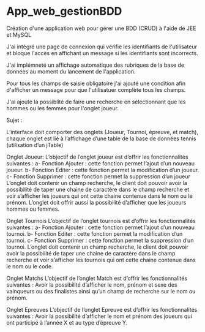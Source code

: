 # App_web_gestionBDD
Création d'une application web pour gérer une BDD (CRUD) à l'aide de JEE et MySQL

J'ai intégré une page de connexion qui vérifie les identifiants de l'utilisateur et bloque l'accès en affichant un message si les identifiants sont incorrects.

J'ai implémneté un affichage automatique des rubriques de la base de données au moment du lancement de l'application.

Pour tous les champs de saisie obligatoire j'ai ajouté une condition afin d'afficher un message pour que l'utilisatuer complète tous les champs.

J'ai ajouté la possiblité de faire une recherche en sélectionnant que les hommes ou les femmes pour l'onglet joueur.

Sujet :

L’interface doit comporter des onglets (Joueur, Tournoi, épreuve, et match), chaque onglet est lié à l’affichage d’une table de la base de données tennis (utilisation d’un jTable)

Onglet Joueur: 
L’objectif de l’onglet joueur est d’offrir les fonctionnalités suivantes : a- Fonction Ajouter : cette fonction permet l’ajout d’un nouveau joueur. b- Fonction Editer : cette fonction permet la modification d’un joueur. c- Fonction Supprimer : cette fonction permet la suppression d’un joueur L’onglet doit contenir un champ recherche, le client doit pouvoir avoir la possibilité de taper une chaine de caractère dans le champ recherche et voir s’afficher les joueurs qui ont cette chaine contenue dans le nom ou le prénom. L’onglet doit offrir aussi la possibilité d’afficher que les joueurs hommes ou femmes. 

Onglet Tournois L’objectif de l’onglet tournois est d’offrir les fonctionnalités suivantes : a- Fonction Ajouter : cette fonction permet l’ajout d’un nouveau tournoi. b- Fonction Editer : cette fonction permet la modification d’un tournoi. c- Fonction Supprimer : cette fonction permet la suppression d’un tournoi. L’onglet doit contenir un champ recherche, le client doit pouvoir avoir la possibilité de taper une chaine de caractère dans le champ recherche et voir s’afficher les tournois qui ont cette chaine contenue dans le nom ou le code. 

Onglet Matchs L’objectif de l’onglet Match est d’offrir les fonctionnalités suivantes : Avoir la possibilité d’afficher le nom, prénom et sexe des vainqueurs ou des finalistes ainsi qu’un champ de recherche sur le nom ou prénom. 

Onglet Epreuves L’objectif de l’onglet Epreuve est d’offrir les fonctionnalités suivantes : Avoir la possibilité d’afficher le nom et prénom des joueurs qui ont participé à l’année X et au type d’épreuve Y.
